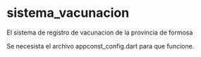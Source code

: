 # sistema_vacunacion 

El sistema de registro de vacunacion de la provincia de formosa

Se necesista el archivo appconst_config.dart para que funcione.
